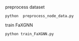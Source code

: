 

preprocess dataset

```
python  preprocess_node_data.py
```

train FaXGNN

```
python train_FaXGNN.py
```



